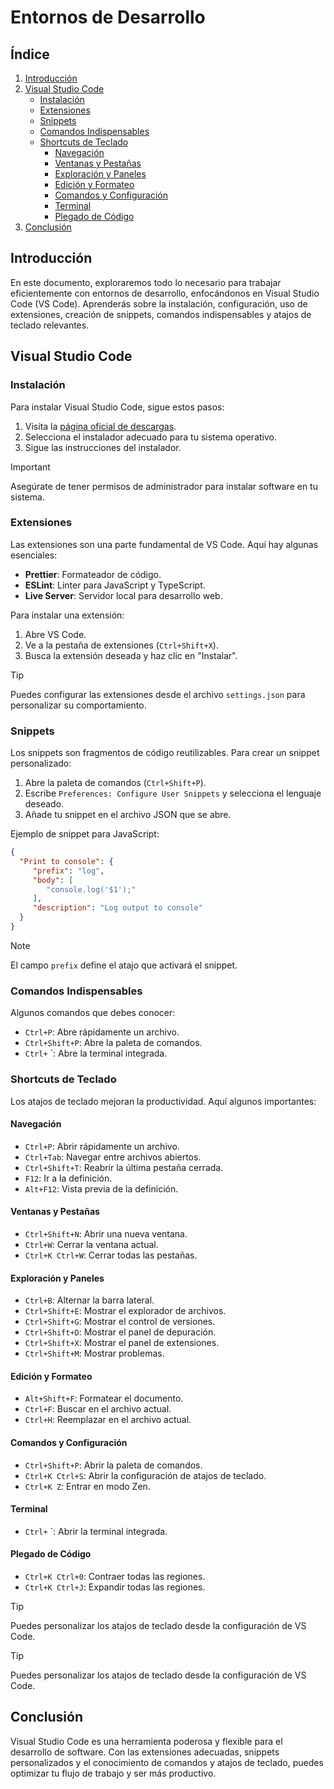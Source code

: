 # Entornos de Desarrollo

## Índice
1. [Introducción](#introducción)
2. [Visual Studio Code](#visual-studio-code)
    - [Instalación](#instalación)
    - [Extensiones](#extensiones)
    - [Snippets](#snippets)
    - [Comandos Indispensables](#comandos-indispensables)
    - [Shortcuts de Teclado](#shortcuts-de-teclado)
        - [Navegación](#navegación)
        - [Ventanas y Pestañas](#ventanas-y-pestañas)
        - [Exploración y Paneles](#exploración-y-paneles)
        - [Edición y Formateo](#edición-y-formateo)
        - [Comandos y Configuración](#comandos-y-configuración)
        - [Terminal](#terminal)
        - [Plegado de Código](#plegado-de-código)
3. [Conclusión](#conclusión)

## Introducción
En este documento, exploraremos todo lo necesario para trabajar eficientemente con entornos de desarrollo, enfocándonos en Visual Studio Code (VS Code). Aprenderás sobre la instalación, configuración, uso de extensiones, creación de snippets, comandos indispensables y atajos de teclado relevantes.

## Visual Studio Code

### Instalación
Para instalar Visual Studio Code, sigue estos pasos:

1. Visita la [página oficial de descargas](https://code.visualstudio.com/Download).
2. Selecciona el instalador adecuado para tu sistema operativo.
3. Sigue las instrucciones del instalador.

>[!IMPORTANT]
> Asegúrate de tener permisos de administrador para instalar software en tu sistema.

### Extensiones
Las extensiones son una parte fundamental de VS Code. Aquí hay algunas esenciales:

- **Prettier**: Formateador de código.
- **ESLint**: Linter para JavaScript y TypeScript.
- **Live Server**: Servidor local para desarrollo web.

Para instalar una extensión:

1. Abre VS Code.
2. Ve a la pestaña de extensiones (`Ctrl+Shift+X`).
3. Busca la extensión deseada y haz clic en "Instalar".

>[!TIP]
> Puedes configurar las extensiones desde el archivo `settings.json` para personalizar su comportamiento.

### Snippets
Los snippets son fragmentos de código reutilizables. Para crear un snippet personalizado:

1. Abre la paleta de comandos (`Ctrl+Shift+P`).
2. Escribe `Preferences: Configure User Snippets` y selecciona el lenguaje deseado.
3. Añade tu snippet en el archivo JSON que se abre.

Ejemplo de snippet para JavaScript:
```json
{
  "Print to console": {
     "prefix": "log",
     "body": [
        "console.log('$1');"
     ],
     "description": "Log output to console"
  }
}
```

>[!NOTE]
> El campo `prefix` define el atajo que activará el snippet.

### Comandos Indispensables
Algunos comandos que debes conocer:

- `Ctrl+P`: Abre rápidamente un archivo.
- `Ctrl+Shift+P`: Abre la paleta de comandos.
- `Ctrl+` `: Abre la terminal integrada.

### Shortcuts de Teclado
Los atajos de teclado mejoran la productividad. Aquí algunos importantes:

#### Navegación
- `Ctrl+P`: Abrir rápidamente un archivo.
- `Ctrl+Tab`: Navegar entre archivos abiertos.
- `Ctrl+Shift+T`: Reabrir la última pestaña cerrada.
- `F12`: Ir a la definición.
- `Alt+F12`: Vista previa de la definición.

#### Ventanas y Pestañas
- `Ctrl+Shift+N`: Abrir una nueva ventana.
- `Ctrl+W`: Cerrar la ventana actual.
- `Ctrl+K Ctrl+W`: Cerrar todas las pestañas.

#### Exploración y Paneles
- `Ctrl+B`: Alternar la barra lateral.
- `Ctrl+Shift+E`: Mostrar el explorador de archivos.
- `Ctrl+Shift+G`: Mostrar el control de versiones.
- `Ctrl+Shift+D`: Mostrar el panel de depuración.
- `Ctrl+Shift+X`: Mostrar el panel de extensiones.
- `Ctrl+Shift+M`: Mostrar problemas.

#### Edición y Formateo
- `Alt+Shift+F`: Formatear el documento.
- `Ctrl+F`: Buscar en el archivo actual.
- `Ctrl+H`: Reemplazar en el archivo actual.

#### Comandos y Configuración
- `Ctrl+Shift+P`: Abrir la paleta de comandos.
- `Ctrl+K Ctrl+S`: Abrir la configuración de atajos de teclado.
- `Ctrl+K Z`: Entrar en modo Zen.

#### Terminal
- `Ctrl+` `: Abrir la terminal integrada.

#### Plegado de Código
- `Ctrl+K Ctrl+0`: Contraer todas las regiones.
- `Ctrl+K Ctrl+J`: Expandir todas las regiones.

>[!TIP]
> Puedes personalizar los atajos de teclado desde la configuración de VS Code.

>[!TIP]
> Puedes personalizar los atajos de teclado desde la configuración de VS Code.

## Conclusión
Visual Studio Code es una herramienta poderosa y flexible para el desarrollo de software. Con las extensiones adecuadas, snippets personalizados y el conocimiento de comandos y atajos de teclado, puedes optimizar tu flujo de trabajo y ser más productivo.

